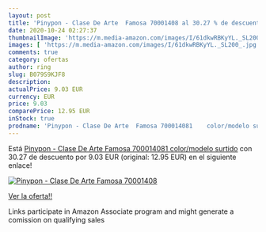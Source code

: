 ```yaml
---
layout: post
title: 'Pinypon - Clase De Arte  Famosa 70001408 al 30.27 % de descuento'
date: 2020-10-24 02:27:37
thumbnailImage: 'https://m.media-amazon.com/images/I/61dkwRBKyYL._SL200_.jpg'
images: [ 'https://m.media-amazon.com/images/I/61dkwRBKyYL._SL200_.jpg' ]
comments: true
category: ofertas
author: ring
slug: B079S9KJF8
description:
actualPrice: 9.03 EUR
currency: EUR
price: 9.03
comparePrice: 12.95 EUR
inStock: true
prodname: 'Pinypon - Clase De Arte  Famosa 700014081    color/modelo surtido'
---
```


Está [Pinypon - Clase De Arte  Famosa 700014081    color/modelo surtido](https://www.amazon.es/dp/B079S9KJF8/?tag=tolees-21) con 30.27 de descuento por 9.03 EUR (original: 12.95 EUR) en el siguiente enlace!

[![Pinypon - Clase De Arte  Famosa 70001408](https://m.media-amazon.com/images/I/61dkwRBKyYL._SL200_.jpg)](https://www.amazon.es/dp/B079S9KJF8/?tag=tolees-21)

[Ver la oferta!!](https://www.amazon.es/dp/B079S9KJF8/?tag=tolees-21)

Links participate in Amazon Associate program and might generate a comission on qualifying sales


